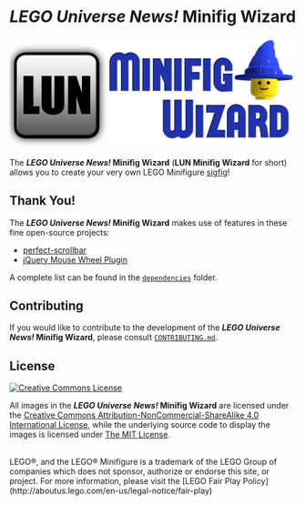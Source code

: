 _LEGO Universe News!_ Minifig Wizard
====================================

![LUN Minifig Wizard Logo](/Logo/LUN-Minifig-Wizard-Small.png)

The **_LEGO Universe News!_ Minifig Wizard** (**LUN Minifig Wizard** for short) allows you to create your very own LEGO Minifigure [sigfig](http://www.brothers-brick.com/lego-glossary/#Sigfig)!

Thank You!
----------

The **_LEGO Universe News!_ Minifig Wizard** makes use of features in these fine open-source projects:

* [perfect-scrollbar](https://github.com/noraesae/perfect-scrollbar)
* [jQuery Mouse Wheel Plugin](https://github.com/brandonaaron/jquery-mousewhee )

A complete list can be found in the [`dependencies`](dependencies) folder.

Contributing
------------

If you would like to contribute to the development of the **_LEGO Universe News!_ Minifig Wizard**, please consult [`CONTRIBUTING.md`](dev/CONTRIBUTING.md).

License
-------

[![Creative Commons License](http://i.creativecommons.org/l/by-nc-sa/4.0/88x31.png)](http://daringfireball.net/projects/markdown/syntax)

All images in the **_LEGO Universe News!_ Minifig Wizard** are  licensed under the [Creative Commons Attribution-NonCommercial-ShareAlike 4.0 International License](http://creativecommons.org/licenses/by-nc-sa/4.0/),
while the underlying source code to display the images is licensed under [The MIT License](http://opensource.org/licenses/MIT).

<br>
LEGO®, and the LEGO® Minifigure is a trademark of the LEGO Group of companies which does not sponsor, authorize or endorse this site, or project. For more information, please visit the [LEGO Fair Play Policy](http://aboutus.lego.com/en-us/legal-notice/fair-play)
